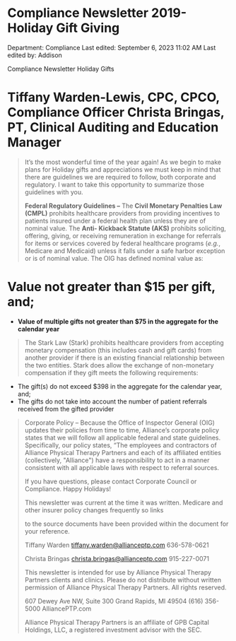 # Compliance Newsletter 2019-Holiday Gift Giving

Department: Compliance
Last edited: September 6, 2023 11:02 AM
Last edited by: Addison

> 
> 

Compliance Newsletter Holiday Gifts

# Tiffany Warden-Lewis, CPC, CPCO, Compliance Officer Christa Bringas, PT, Clinical Auditing and Education Manager

> It’s the most wonderful time of the year again! As we begin to make plans for Holiday gifts and appreciations we must keep in mind that there are guidelines we are required to follow, both corporate and regulatory. I want to take this opportunity to summarize those guidelines with you.
> 
> 
> **Federal Regulatory Guidelines –** The **Civil Monetary Penalties Law (CMPL)** prohibits healthcare providers from providing incentives to patients insured under a federal health plan unless they are of nominal value. The **Anti- Kickback Statute (AKS)** prohibits soliciting, offering, giving, or receiving remuneration in exchange for referrals for items or services covered by federal healthcare programs (*e.g.*, Medicare and Medicaid) unless it falls under a safe harbor exception or is of nominal value. The OIG has defined nominal value as:
> 

# Value not greater than $15 per gift, and;

- **Value of multiple gifts not greater than $75 in the aggregate for the calendar year**

> The Stark Law (Stark) prohibits healthcare providers from accepting monetary compensation (this includes cash and gift cards) from another provider if there is an existing financial relationship between the two entities. Stark does allow the exchange of non-monetary compensation if they gift meets the following requirements:
> 
- The gift(s) do not exceed $398 in the aggregate for the calendar year, and;
- The gifts do not take into account the number of patient referrals received from the gifted provider

> Corporate Policy – Because the Office of Inspector General (OIG) updates their policies from time to time, Alliance’s corporate policy states that we will follow all applicable federal and state guidelines. Specifically, our policy states, “The employees and contractors of Alliance Physical Therapy Partners and each of its affiliated entities (collectively, "Alliance") have a responsibility to act in a manner consistent with all applicable laws with respect to referral sources.
> 
> 
> If you have questions, please contact Corporate Council or Compliance. Happy Holidays!
> 
> This newsletter was current at the time it was written. Medicare and other insurer policy changes frequently so links
> 
> to the source documents have been provided within the document for your reference.
> 
> Tiffany Warden [tiffany.warden@allianceptp.com](mailto:tiffany.warden@allianceptp.com) 636-578-0621
> 
> Christa Bringas [christa.bringas@allianceptp.com](mailto:christa.bringas@allianceptp.com) 915-227-0071
> 
> This newsletter is intended for use by Alliance Physical Therapy Partners clients and clinics. Please do not distribute without written permission of Alliance Physical Therapy Partners. All rights reserved.
> 
> 607 Dewey Ave NW, Suite 300 Grand Rapids, MI 49504 (616) 356-5000 AlliancePTP.com
> 
> Alliance Physical Therapy Partners is an affiliate of GPB Capital Holdings, LLC, a registered investment advisor with the SEC.
>
